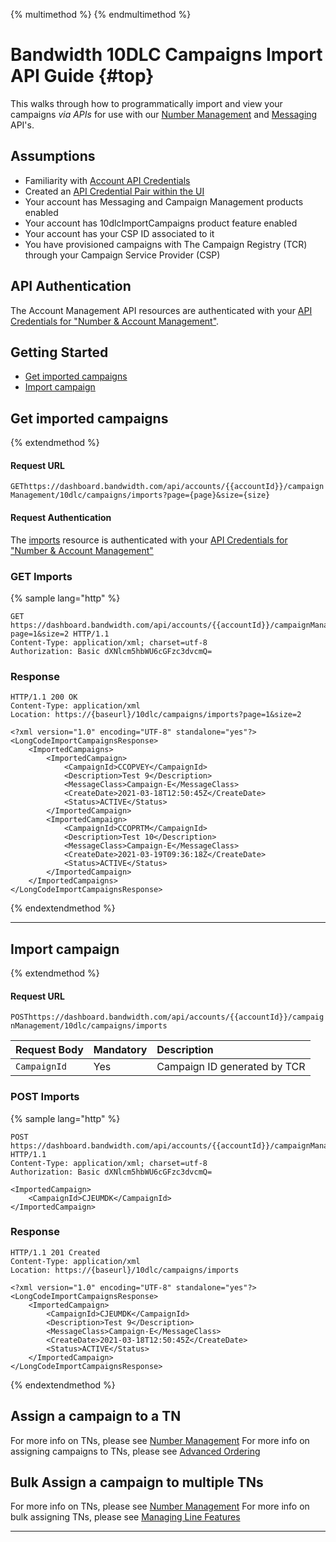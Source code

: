 {% multimethod %}
{% endmultimethod %}

# Bandwidth 10DLC Campaigns Import API Guide {#top}

This walks through how to programmatically import and view your campaigns _via APIs_ for use with our [Number Management](../../numbers/about.md) and [Messaging](../../messaging/about.md) API's.

## Assumptions

* Familiarity with [Account API Credentials](../../guides/accountCredentials.md)
* Created an [API Credential Pair within the UI](https://support.bandwidth.com/hc/en-us/articles/360039065753-Classic-How-to-Create-New-Users-in-the-Bandwidth-Dashboard)
* Your account has Messaging and Campaign Management products enabled
* Your account has 10dlcImportCampaigns product feature enabled
* Your account has your CSP ID associated to it
* You have provisioned campaigns with The Campaign Registry (TCR) through your Campaign Service Provider (CSP) 

## API Authentication

The Account Management API resources are authenticated with your [API Credentials for "Number & Account Management"](../../guides/accountCredentials.md#number-account-creds).

## Getting Started

* [Get imported campaigns](#get-imported-campaigns)
* [Import campaign](#import-campaign)

## Get imported campaigns

{% extendmethod %}

#### Request URL
<code class="post">GET</code>`https://dashboard.bandwidth.com/api/accounts/{{accountId}}/campaignManagement/10dlc/campaigns/imports?page={page}&size={size}`

#### Request Authentication

The [imports](../about.md) resource is authenticated with your [API Credentials for "Number & Account Management"](../../guides/accountCredentials.md#number-account-creds)

### GET Imports

{% sample lang="http" %}

```http
GET https://dashboard.bandwidth.com/api/accounts/{{accountId}}/campaignManagement/10dlc/campaigns/imports?page=1&size=2 HTTP/1.1
Content-Type: application/xml; charset=utf-8
Authorization: Basic dXNlcm5hbWU6cGFzc3dvcmQ=
```

### Response

```http
HTTP/1.1 200 OK
Content-Type: application/xml
Location: https://{baseurl}/10dlc/campaigns/imports?page=1&size=2

<?xml version="1.0" encoding="UTF-8" standalone="yes"?>
<LongCodeImportCampaignsResponse>
    <ImportedCampaigns>
        <ImportedCampaign>
            <CampaignId>CCOPVEY</CampaignId>
            <Description>Test 9</Description>
            <MessageClass>Campaign-E</MessageClass>
            <CreateDate>2021-03-18T12:50:45Z</CreateDate>
            <Status>ACTIVE</Status>
        </ImportedCampaign>
        <ImportedCampaign>
            <CampaignId>CCOPRTM</CampaignId>
            <Description>Test 10</Description>
            <MessageClass>Campaign-E</MessageClass>
            <CreateDate>2021-03-19T09:36:18Z</CreateDate>
            <Status>ACTIVE</Status>
        </ImportedCampaign>
    </ImportedCampaigns>
</LongCodeImportCampaignsResponse>
```

{% endextendmethod %}

---

## Import campaign

{% extendmethod %}

#### Request URL
<code class="post">POST</code>`https://dashboard.bandwidth.com/api/accounts/{{accountId}}/campaignManagement/10dlc/campaigns/imports`

| Request Body               | Mandatory | Description                                                                                                                |
|:---------------------------|:----------|:---------------------------------------------------------------------------------------------------------------------------|
| `CampaignId`               | Yes       | Campaign ID generated by TCR                                                                                               |

### POST Imports

{% sample lang="http" %}

```http
POST https://dashboard.bandwidth.com/api/accounts/{{accountId}}/campaignManagement/10dlc/campaigns/imports HTTP/1.1
Content-Type: application/xml; charset=utf-8
Authorization: Basic dXNlcm5hbWU6cGFzc3dvcmQ=

<ImportedCampaign>
    <CampaignId>CJEUMDK</CampaignId>
</ImportedCampaign>

```

### Response

```http
HTTP/1.1 201 Created
Content-Type: application/xml
Location: https://{baseurl}/10dlc/campaigns/imports

<?xml version="1.0" encoding="UTF-8" standalone="yes"?>
<LongCodeImportCampaignsResponse>
    <ImportedCampaign>
        <CampaignId>CJEUMDK</CampaignId>
        <Description>Test 9</Description>
        <MessageClass>Campaign-E</MessageClass>
        <CreateDate>2021-03-18T12:50:45Z</CreateDate>
        <Status>ACTIVE</Status>
    </ImportedCampaign>
</LongCodeImportCampaignsResponse>
```

{% endextendmethod %}

## Assign a campaign to a TN
For more info on TNs, please see [Number Management](../../numbers/about.md)
For more info on assigning campaigns to TNs, please see [Advanced Ordering](../../numbers/guides/advancedOrdering.md)

## Bulk Assign a campaign to multiple TNs
For more info on TNs, please see [Number Management](../../numbers/about.md)
For more info on bulk assigning TNs, please see [Managing Line Features](../../numbers/guides/managingLineFeatures.md)

---
